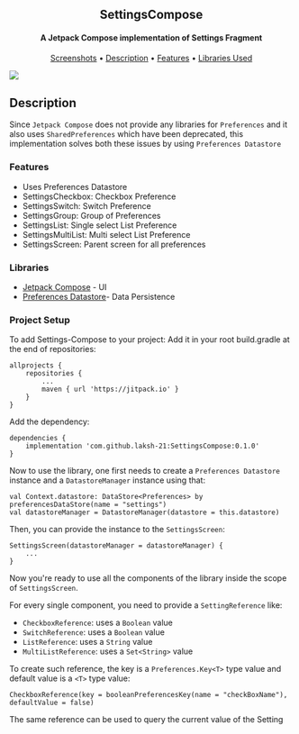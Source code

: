 <h2 align="center"><b>SettingsCompose</b></h2>
<h4 align="center">A Jetpack Compose implementation of Settings Fragment</h4>

<p align="center"><a href="#screenshots">Screenshots</a> &bull; <a href="#description">Description</a> &bull; <a href="#features">Features</a> &bull; <a href="#libraries">Libraries Used</a>

[![](https://jitpack.io/v/laksh-21/SettingsCompose.svg)](https://jitpack.io/#laksh-21/SettingsCompose)

## Description
Since `Jetpack Compose` does not provide any libraries for `Preferences` and it also uses `SharedPreferences` which have been
deprecated, this implementation solves both these issues by using `Preferences Datastore`

### Features
* Uses Preferences Datastore
* SettingsCheckbox: Checkbox Preference
* SettingsSwitch: Switch Preference
* SettingsGroup: Group of Preferences
* SettingsList: Single select List Preference
* SettingsMultiList: Multi select List Preference
* SettingsScreen: Parent screen for all preferences

### Libraries
* [Jetpack Compose](https://developer.android.com/jetpack/compose) - UI
* [Preferences Datastore](https://developer.android.com/topic/libraries/architecture/datastore)- Data Persistence

### Project Setup

To add Settings-Compose to your project:
Add it in your root build.gradle at the end of repositories:

    allprojects {
        repositories {
            ...
            maven { url 'https://jitpack.io' }
        }
    }


Add the dependency:

    dependencies {
        implementation 'com.github.laksh-21:SettingsCompose:0.1.0'
    }

Now to use the library, one first needs to create a `Preferences Datastore` instance and a `DatastoreManager` instance using that:

    val Context.datastore: DataStore<Preferences> by preferencesDataStore(name = "settings")
    val datastoreManager = DatastoreManager(datastore = this.datastore)

Then, you can provide the instance to the `SettingsScreen`:

    SettingsScreen(datastoreManager = datastoreManager) {
        ...
    }

Now you're ready to use all the components of the library inside the scope of `SettingsScreen`.

For every single component, you need to provide a `SettingReference` like:
* `CheckboxReference`: uses a `Boolean` value
* `SwitchReference`: uses a `Boolean` value
* `ListReference`: uses a `String` value
* `MultiListReference`: uses a `Set<String>` value

To create such reference, the key is a `Preferences.Key<T>` type value and default value is a `<T>` type value:

    CheckboxReference(key = booleanPreferencesKey(name = "checkBoxName"), defaultValue = false)

The same reference can be used to query the current value of the Setting
